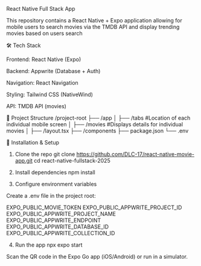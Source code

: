 React Native Full Stack App

This repository contains a React Native + Expo application allowing for mobile users to search movies via the TMDB API and display trending movies based on users search

🛠️ Tech Stack

Frontend: React Native (Expo)

Backend: Appwrite (Database + Auth)

Navigation: React Navigation

Styling: Tailwind CSS (NativeWind)

API: TMDB API (movies)

📂 Project Structure
/project-root
 ├── /app
 │    ├── /tabs         #Location of each individual mobile screen
 │    ├── /movies       #Displays details for individual movies
 │    ├── /layout.tsx
 ├── /components
 ├── package.json
 └── .env

🔧 Installation & Setup
1. Clone the repo
git clone https://github.com/DLC-17/react-native-movie-app.git
cd react-native-fullstack-2025

2. Install dependencies
npm install

3. Configure environment variables

Create a .env file in the project root:

EXPO_PUBLIC_MOVIE_TOKEN
EXPO_PUBLIC_APPWRITE_PROJECT_ID
EXPO_PUBLIC_APPWRITE_PROJECT_NAME
EXPO_PUBLIC_APPWRITE_ENDPOINT
EXPO_PUBLIC_APPWRITE_DATABASE_ID
EXPO_PUBLIC_APPWRITE_COLLECTION_ID

4. Run the app
npx expo start

Scan the QR code in the Expo Go app (iOS/Android) or run in a simulator.
